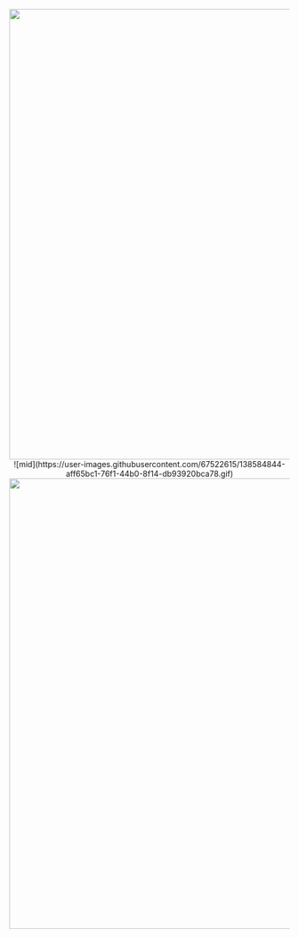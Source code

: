 

<p align="center">
<img src="https://user-images.githubusercontent.com/67522615/138579851-dfa490d6-1e7d-45f8-86ee-5aef7f332156.png" width="810"/>
![mid](https://user-images.githubusercontent.com/67522615/138584844-aff65bc1-76f1-44b0-8f14-db93920bca78.gif)



<img src="https://user-images.githubusercontent.com/67522615/138580131-514b089a-dfc9-469f-9188-c4266b632279.png" width="810"/>

</p>
</p>
